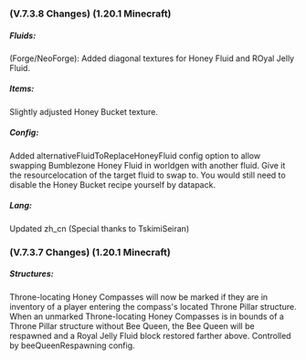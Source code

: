 ### **(V.7.3.8 Changes) (1.20.1 Minecraft)**

##### Fluids:
(Forge/NeoForge): Added diagonal textures for Honey Fluid and ROyal Jelly Fluid.

##### Items:
Slightly adjusted Honey Bucket texture.

##### Config:
Added alternativeFluidToReplaceHoneyFluid config option to allow swapping Bumblezone Honey Fluid in worldgen with another fluid.
Give it the resourcelocation of the target fluid to swap to. You would still need to disable the Honey Bucket recipe yourself by datapack.

##### Lang:
Updated zh_cn (Special thanks to TskimiSeiran)


### **(V.7.3.7 Changes) (1.20.1 Minecraft)**

##### Structures:
Throne-locating Honey Compasses will now be marked if they are in inventory of a player entering the compass's located Throne Pillar structure.
 When an unmarked Throne-locating Honey Compasses is in bounds of a Throne Pillar structure without Bee Queen,
 the Bee Queen will be respawned and a Royal Jelly Fluid block restored farther above.
 Controlled by beeQueenRespawning config.
